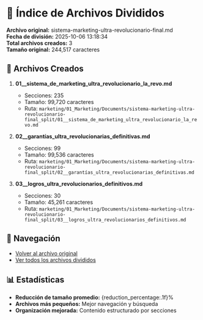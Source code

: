 # 📁 Índice de Archivos Divididos

**Archivo original:** sistema-marketing-ultra-revolucionario-final.md  
**Fecha de división:** 2025-10-06 13:18:34  
**Total archivos creados:** 3  
**Tamaño original:** 244,517 caracteres  

## 📄 Archivos Creados

1. **01__sistema_de_marketing_ultra_revolucionario_la_revo.md**
   - Secciones: 235
   - Tamaño: 99,720 caracteres
   - Ruta: `marketing/01_Marketing/Documents/sistema-marketing-ultra-revolucionario-final_split/01__sistema_de_marketing_ultra_revolucionario_la_revo.md`

2. **02__garantías_ultra_revolucionarias_definitivas.md**
   - Secciones: 99
   - Tamaño: 99,536 caracteres
   - Ruta: `marketing/01_Marketing/Documents/sistema-marketing-ultra-revolucionario-final_split/02__garantías_ultra_revolucionarias_definitivas.md`

3. **03__logros_ultra_revolucionarios_definitivos.md**
   - Secciones: 30
   - Tamaño: 45,261 caracteres
   - Ruta: `marketing/01_Marketing/Documents/sistema-marketing-ultra-revolucionario-final_split/03__logros_ultra_revolucionarios_definitivos.md`


## 🔗 Navegación

- [Volver al archivo original](../sistema-marketing-ultra-revolucionario-final.md)
- [Ver todos los archivos divididos](./)

## 📊 Estadísticas

- **Reducción de tamaño promedio:** {reduction_percentage:.1f}%
- **Archivos más pequeños:** Mejor navegación y búsqueda
- **Organización mejorada:** Contenido estructurado por secciones
